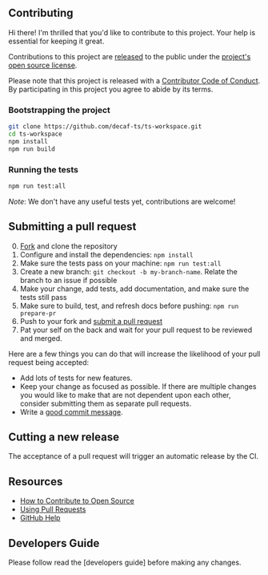 ## Contributing

[fork]: https://github.com/decaf-ts/ts-workspace/fork
[pr]: https://github.com/decaf-ts/ts-workspace/compare
[code-of-conduct]: CODE_OF_CONDUCT.md
[developers-guide]: ./For%20Developers.md

Hi there! I'm thrilled that you'd like to contribute to this project. Your help is essential for keeping it great.

Contributions to this project are
[released](https://help.github.com/articles/github-terms-of-service/#6-contributions-under-repository-license)
to the public under the [project's open source license](../../LICENSE.md).

Please note that this project is released with a [Contributor Code of
Conduct][code-of-conduct]. By participating in this project you agree
to abide by its terms.

### Bootstrapping the project

```bash
git clone https://github.com/decaf-ts/ts-workspace.git
cd ts-workspace
npm install
npm run build
```

### Running the tests

```bash
npm run test:all
```

_Note_: We don't have any useful tests yet, contributions are welcome!

## Submitting a pull request

0. [Fork][fork] and clone the repository
1. Configure and install the dependencies: `npm install`
2. Make sure the tests pass on your machine: `npm run test:all`
3. Create a new branch: `git checkout -b my-branch-name`. Relate the branch to an issue if possible
4. Make your change, add tests, add documentation, and make sure the tests still pass
5. Make sure to build, test, and refresh docs before pushing: `npm run prepare-pr`
6. Push to your fork and [submit a pull request][pr]
7. Pat your self on the back and wait for your pull request to be reviewed and merged.

Here are a few things you can do that will increase the likelihood of your pull request being accepted:

- Add lots of tests for new features.
- Keep your change as focused as possible. If there are multiple changes you would like to make that are not dependent upon each other, consider submitting them as separate pull requests.
- Write a [good commit message](https://tbaggery.com/2008/04/19/a-note-about-git-commit-messages.html).

## Cutting a new release

The acceptance of a pull request will trigger an automatic release by the CI.

## Resources

- [How to Contribute to Open Source](https://opensource.guide/how-to-contribute/)
- [Using Pull Requests](https://help.github.com/articles/about-pull-requests/)
- [GitHub Help](https://help.github.com)

## Developers Guide

Please follow read the [developers guide] before making any changes.
